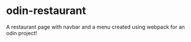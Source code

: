 # odin-restaurant

A restaurant page with navbar and a menu created using webpack for an odin project!